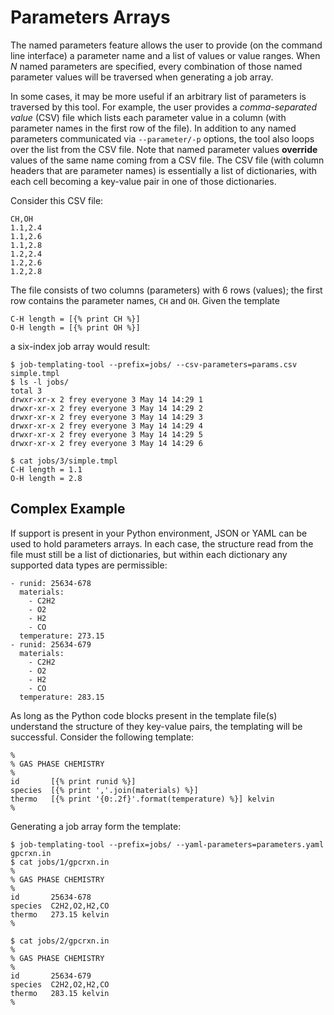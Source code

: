 # Parameters Arrays

The named parameters feature allows the user to provide (on the command line interface) a parameter name and a list of values or value ranges.  When *N* named parameters are specified, every combination of those named parameter values will be traversed when generating a job array.

In some cases, it may be more useful if an arbitrary list of parameters is traversed by this tool.  For example, the user provides a *comma-separated value* (CSV) file which lists each parameter value in a column (with parameter names in the first row of the file).  In addition to any named parameters communicated via `--parameter/-p` options, the tool also loops over the list from the CSV file.  Note that named parameter values **override** values of the same name coming from a CSV file.  The CSV file (with column headers that are parameter names) is essentially a list of dictionaries, with each cell becoming a key-value pair in one of those dictionaries.

Consider this CSV file:
```
CH,OH
1.1,2.4
1.1,2.6
1.1,2.8
1.2,2.4
1.2,2.6
1.2,2.8
```
The file consists of two columns (parameters) with 6 rows (values); the first row contains the parameter names, `CH` and `OH`.  Given the template
```
C-H length = [{% print CH %}]
O-H length = [{% print OH %}]

```
a six-index job array would result:
```
$ job-templating-tool --prefix=jobs/ --csv-parameters=params.csv simple.tmpl
$ ls -l jobs/
total 3
drwxr-xr-x 2 frey everyone 3 May 14 14:29 1
drwxr-xr-x 2 frey everyone 3 May 14 14:29 2
drwxr-xr-x 2 frey everyone 3 May 14 14:29 3
drwxr-xr-x 2 frey everyone 3 May 14 14:29 4
drwxr-xr-x 2 frey everyone 3 May 14 14:29 5
drwxr-xr-x 2 frey everyone 3 May 14 14:29 6

$ cat jobs/3/simple.tmpl
C-H length = 1.1
O-H length = 2.8

```

## Complex Example

If support is present in your Python environment, JSON or YAML can be used to hold parameters arrays.  In each case, the structure read from the file must still be a list of dictionaries, but within each dictionary any supported data types are permissible:
```
- runid: 25634-678
  materials:
    - C2H2
    - O2
    - H2
    - CO
  temperature: 273.15
- runid: 25634-679
  materials:
    - C2H2
    - O2
    - H2
    - CO
  temperature: 283.15
```
As long as the Python code blocks present in the template file(s) understand the structure of they key-value pairs, the templating will be successful.  Consider the following template:
```
%
% GAS PHASE CHEMISTRY
%
id       [{% print runid %}]
species  [{% print ','.join(materials) %}]
thermo   [{% print '{0:.2f}'.format(temperature) %}] kelvin
%
```
Generating a job array form the template:
```
$ job-templating-tool --prefix=jobs/ --yaml-parameters=parameters.yaml gpcrxn.in
$ cat jobs/1/gpcrxn.in
%
% GAS PHASE CHEMISTRY
%
id       25634-678
species  C2H2,O2,H2,CO
thermo   273.15 kelvin
%

$ cat jobs/2/gpcrxn.in
%
% GAS PHASE CHEMISTRY
%
id       25634-679
species  C2H2,O2,H2,CO
thermo   283.15 kelvin
%
```
